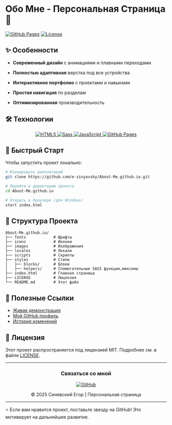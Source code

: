 # Обо Мне - Персональная Страница 👋

[![GitHub Pages](https://img.shields.io/badge/GitHub%20Pages-Live%20Demo-brightgreen?style=for-the-badge&logo=github)](https://e-sinyavsky.github.io/About-Me.github.io/)
[![License](https://img.shields.io/badge/License-MIT-blue?style=for-the-badge)](LICENSE)

## ✨ Особенности

- **Современный дизайн** с анимациями и плавными переходами
- **Полностью адаптивная** верстка под все устройства
- **Интерактивное портфолио** с проектами и навыками

- **Простая навигация** по разделам
- **Оптимизированная** производительность

## 🛠️ Технологии

<div align="center">
  <a href="https://developer.mozilla.org/ru/docs/Web/HTML" target="_blank">
    <img src="https://img.shields.io/badge/HTML5-E34F26?style=for-the-badge&logo=html5&logoColor=white" alt="HTML5">
  </a>
  <a href="https://sass-lang.com/" target="_blank">
    <img src="https://img.shields.io/badge/Sass-CC6699?style=for-the-badge&logo=sass&logoColor=white" alt="Sass">
  </a>
  <a href="https://developer.mozilla.org/ru/docs/Web/JavaScript" target="_blank">
    <img src="https://img.shields.io/badge/JavaScript-F7DF1E?style=for-the-badge&logo=javascript&logoColor=black" alt="JavaScript">
  </a>
  <a href="https://pages.github.com/" target="_blank">
    <img src="https://img.shields.io/badge/GitHub_Pages-222222?style=for-the-badge&logo=github&logoColor=white" alt="GitHub Pages">
  </a>
</div>

## 🚀 Быстрый Старт

Чтобы запустить проект локально:

```bash
# Клонировать репозиторий
git clone https://github.com/e-sinyavsky/About-Me.github.io.git

# Перейти в директорию проекта
cd About-Me.github.io

# Открыть в браузере (для Windows)
start index.html
```

## 📂 Структура Проекта

```
About-Me.github.io/
├── fonts            # Шрифты
├── icons            # Иконки
├── images           # Изображения
├── locales          # Локали
├── scripts          # Скрипты
├── styles           # Стили
│   ├── blocks/      # Блоки
│   ├── helpers/     # Спомогательные SASS функции,миксины
├── index.html       # Главная страница
├── LICENSE          # Лицензия
└── README.md        # Этот файл
```

## 🔗 Полезные Ссылки

- [Живая демонстрация](https://e-sinyavsky.github.io/About-Me.github.io/)
- [Мой GitHub профиль](https://github.com/e-sinyavsky)
- [История изменений](https://github.com/e-sinyavsky/About-Me.github.io/commits/main)

## 📄 Лицензия

Этот проект распространяется под лицензией MIT. Подробнее см. в файле [LICENSE](LICENSE).

---

<div align="center">
  <h3>Связаться со мной</h3>
  <p>
    <a href="https://github.com/e-sinyavsky">
      <img src="https://img.shields.io/badge/GitHub-181717?style=for-the-badge&logo=github&logoColor=white" alt="GitHub">
    </a>
    <!-- Добавьте другие контакты при необходимости -->
  </p>
  <p>© 2025 Синявский Егор | Персональная страница</p>
</div>

---

⭐ Если вам нравится проект, поставьте звезду на GitHub! Это мотивирует на дальнейшее развитие.
